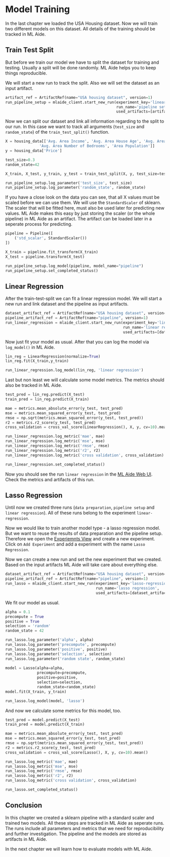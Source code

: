 # Model Training

In the last chapter we loaded the USA Housing dataset. Now we will train two different
models on this dataset. All details of the training should be tracked in ML Aide.

## Train Test Split
But before we train our model we have to split the dataset for training and testing.
Usually a split will be done randomly. ML Aide helps you to keep things reproducible.

We will start a new run to track the split. Also we will set the dataset as an input artifact.

```python
artifact_ref = ArtifactRef(name="USA housing dataset", version=1)
run_pipeline_setup = mlaide_client.start_new_run(experiment_key='linear-regression', 
                                                 run_name='pipeline setup', 
                                                 used_artifacts=[artifact_ref])
```

Now we can split our dataset and link all information regarding to the split to our run.
In this case we want to track all arguments (`test_size` and `random_state`) of the 
`train_test_split()` function.

```python
X = housing_data[['Avg. Area Income', 'Avg. Area House Age', 'Avg. Area Number of Rooms',
               'Avg. Area Number of Bedrooms', 'Area Population']]
y = housing_data['Price']

test_size=0.3
random_state=42

X_train, X_test, y_train, y_test = train_test_split(X, y, test_size=test_size, random_state=random_state)

run_pipeline_setup.log_parameter('test_size', test_size)
run_pipeline_setup.log_parameter('random_state', random_state)
```

If you have a close look on the data you can see, that all X values must be scaled before we can use them.
We will use the `StandardScaler` of sklearn. The scaler that will be fitted here, must also be used later
for predicting new values. ML Aide makes this easy by just storing the scaler (or the whole pipeline) in
ML Aide as an artifact. The artifact can be loaded later in a seperate process for predicting.

```python
pipeline = Pipeline([
    ('std_scalar', StandardScaler())
])

X_train = pipeline.fit_transform(X_train)
X_test = pipeline.transform(X_test)

run_pipeline_setup.log_model(pipeline, model_name="pipeline")
run_pipeline_setup.set_completed_status()
```

## Linear Regression
After the train-test-split we can fit a linear regression model. We will
start a new run and link dataset and the pipeline as input artifacts.

```python
dataset_artifact_ref = ArtifactRef(name="USA housing dataset", version=1)
pipeline_artifact_ref = ArtifactRef(name="pipeline", version=1)
run_linear_regression = mlaide_client.start_new_run(experiment_key='linear-regression',
                                                    run_name='linear regression',
                                                    used_artifacts=[dataset_artifact_ref, pipeline_artifact_ref])
```

Now just fit your model as usual. After that you can log the model via `log_model()` in ML Aide.

```python
lin_reg = LinearRegression(normalize=True)
lin_reg.fit(X_train,y_train)

run_linear_regression.log_model(lin_reg, 'linear regression')
```

Last but non least we will calculate some model metrics. The metrics should also be tracked in ML Aide.

```python
test_pred = lin_reg.predict(X_test)
train_pred = lin_reg.predict(X_train)

mae = metrics.mean_absolute_error(y_test, test_pred)
mse = metrics.mean_squared_error(y_test, test_pred)
rmse = np.sqrt(metrics.mean_squared_error(y_test, test_pred))
r2 = metrics.r2_score(y_test, test_pred)
cross_validation = cross_val_score(LinearRegression(), X, y, cv=10).mean()

run_linear_regression.log_metric('mae', mae)
run_linear_regression.log_metric('mse', mse)
run_linear_regression.log_metric('rmse', rmse)
run_linear_regression.log_metric('r2', r2)
run_linear_regression.log_metric('cross validation', cross_validation)

run_linear_regression.set_completed_status()
```

Now you should see the run `linear regression` in the [ML Aide Web UI](http://localhost:8880/projects/usa-housing/runs).
Check the metrics and artifacts of this run.

## Lasso Regression

Until now we created three runs (`data preparation`, `pipeline setup` and `linear regression`). All of these
runs belong to the experiment `linear-regression`.

Now we would like to train another model type - a lasso regression model. But we want to reuse the results of 
data preparation and the pipeline setup. Therefore we open the 
[Experiemnts View](http://localhost:8880/projects/usa-housing/experiments) and create a new experiment.
Click on `Add Experiment` and add a experiment with the name `Lasso Regression`. 

Now we can create a new run and set the new experiment that we created. Based on the input artifacts ML Aide will 
take care about everything else.

```python
dataset_artifact_ref = ArtifactRef(name="USA housing dataset", version=1)
pipeline_artifact_ref = ArtifactRef(name="pipeline", version=1)
run_lasso = mlaide_client.start_new_run(experiment_key='lasso-regression',
                                        run_name='lasso regression',
                                        used_artifacts=[dataset_artifact_ref, pipeline_artifact_ref])
```

We fit our model as usual.

```python
alpha = 0.1
precompute = True
positive = True
selection = 'random'
random_state = 42

run_lasso.log_parameter('alpha', alpha)
run_lasso.log_parameter('precompute', precompute)
run_lasso.log_parameter('positive', positive)
run_lasso.log_parameter('selection', selection)
run_lasso.log_parameter('random state', random_state)
    
model = Lasso(alpha=alpha, 
              precompute=precompute, 
              positive=positive, 
              selection=selection,
              random_state=random_state)
model.fit(X_train, y_train)

run_lasso.log_model(model, 'lasso')
```

And now we calculate some metrics for this model, too.

```python
test_pred = model.predict(X_test)
train_pred = model.predict(X_train)

mae = metrics.mean_absolute_error(y_test, test_pred)
mse = metrics.mean_squared_error(y_test, test_pred)
rmse = np.sqrt(metrics.mean_squared_error(y_test, test_pred))
r2 = metrics.r2_score(y_test, test_pred)
cross_validation = cross_val_score(Lasso(), X, y, cv=10).mean()

run_lasso.log_metric('mae', mae)
run_lasso.log_metric('mse', mse)
run_lasso.log_metric('rmse', rmse)
run_lasso.log_metric('r2', r2)
run_lasso.log_metric('cross validation', cross_validation)

run_lasso.set_completed_status()
```



## Conclusion

In this chapter we created a sklearn pipeline with a standard scaler and trained two models. All
these steps are tracked in ML Aide as seperate runs. The runs include all parameters and metrics 
that we need for reproducibility and further investigation. The pipeline and the models are stored 
as artifacts in ML Aide.

In the next chapter we will learn how to evaluate models with ML Aide.